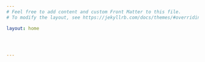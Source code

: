 ```yaml
---
# Feel free to add content and custom Front Matter to this file.
# To modify the layout, see https://jekyllrb.com/docs/themes/#overriding-theme-defaults

layout: home




---
```


